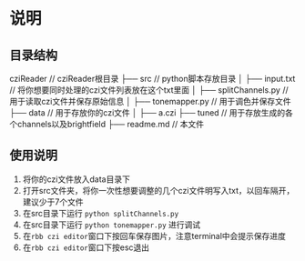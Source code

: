#   说明

##   目录结构

cziReader							// cziReader根目录
	├── src							// python脚本存放目录
	│   ├── input.txt				// 将你想要同时处理的czi文件列表放在这个txt里面
	│   ├── splitChannels.py		// 用于读取czi文件并保存原始信息
	│   ├── tonemapper.py			// 用于调色并保存文件
	├── data						// 用于存放你的czi文件
	│   ├── a.czi
	├── tuned						// 用于存放生成的各个channels以及brightfield
	├── readme.md 					// 本文件

##	使用说明

1. 将你的czi文件放入data目录下
2. 打开src文件夹，将你一次性想要调整的几个czi文件明写入txt，以回车隔开，建议少于7个文件
3. 在src目录下运行 `python splitChannels.py`
4. 在src目录下运行 `python tonemapper.py` 进行调试
5. 在`rbb czi editor`窗口下按回车保存图片，注意terminal中会提示保存进度
6. 在`rbb czi editor`窗口下按esc退出